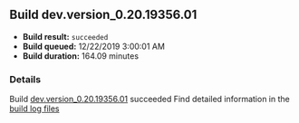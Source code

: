 ## Build dev.version_0.20.19356.01
- **Build result:** `succeeded`
- **Build queued:** 12/22/2019 3:00:01 AM
- **Build duration:** 164.09 minutes
### Details
Build [dev.version_0.20.19356.01](https://winappstudio.visualstudio.com/web/build.aspx?pcguid=a4ef43be-68ce-4195-a619-079b4d9834c2&builduri=vstfs%3a%2f%2f%2fBuild%2fBuild%2f32443) succeeded
Find detailed information in the [build log files]()
